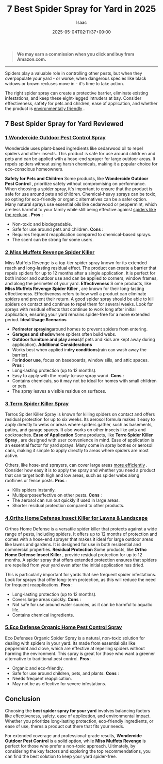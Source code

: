 ﻿---
author: Isaac
layout: post
title: 7 Best Spider Spray for Yard in 2025
date: '2025-05-04T02:11:37+00:00'
categories:
- Product Reviews
- Spiders
tags: []
slug: /best-spider-spray-for-yard/
lastmod: 2025-05-07T12:21:25+03:00
---
> **We may earn a commission when you click and buy from Amazon.com.**
>

---
Spiders play a valuable role in controlling other pests, but when they overpopulate your yard - or worse, when dangerous species like black widows or brown recluses move in - it's time to take action.

The right spider spray can create a protective barrier, eliminate existing infestations, and keep these eight-legged intruders at bay. Consider effectiveness, safety for pets and children, ease of application, and whether the product is
[environmentally friendly](https://pestpolicy.com/best-spider-traps/)
.
## 7 Best Spider Spray for Yard Reviewed
### [1.**Wondercide Outdoor Pest Control Spray**](https://www.amazon.com/dp/B074HZHPD9/?tag=p-policy-20)
Wondercide uses plant-based ingredients like cedarwood oil to repel spiders and other insects. This product is safe for use around childr
en and pets and can be applied with a hose-end sprayer for large outdoor areas. It repels spiders without using harsh chemicals, making it a popular choice for eco-conscious homeowners.

**Safety for Pets and Children**
Some products, like
**Wondercide Outdoor Pest Control**
, prioritize safety without compromising on performance. When choosing a spider spray, it's important to ensure that the product is safe for use around pets and children.
Chemical-heavy sprays can be toxic, so opting for eco-friendly or organic alternatives can be a safer option. Many natural sprays use essential oils like cedarwood or peppermint, which are less harmful to your family while still being effective against
[spiders like the recluse](https://pestpolicy.com/how-to-get-rid-of-brown-recluse-spiders/)
.
**Pros**
:
- Non-toxic and biodegradable.
- Safe for use around pets and children.
**Cons**
:
- Requires frequent reapplication compared to chemical-based sprays.
- The scent can be strong for some users.
### [2.**Miss Muffets Revenge Spider Killer**](https://www.amazon.com/dp/B00FGIJXK4/?tag=p-policy-20)
Miss Muffets Revenge is a top-tier spider spray known for its extended reach and long-lasting residual effect. The product can create a barrier that repels spiders for up to 12 months after a single application. It is perfect for both indoor and outdoor use and can be applied to corners, window frames, and along the perimeter of your yard.
**Effectiveness**
S
ome products, like
**Miss Muffets Revenge**
**Spider Killer**
, are known for their long-lasting effectiveness. Effectiveness refers to how well a product can eliminate
[spiders](https://pestpolicy.com/what-is-a-hobo-spider/)
and prevent their return.
A good spider spray should be able to kill spiders on contact and continue to repel them for several weeks. Look for sprays with residual effects that continue to work long after initial application, ensuring your yard remains spider-free for a more extended period.
**Ideal Usage Scenarios**
- **Perimeter spraying**around homes to prevent spiders from entering.
- **Garages and sheds**where spiders often build webs.
- **Outdoor furniture and play areas**(if pets and kids are kept away during application).
**Additional Considerations**
- Works best when applied in**dry conditions**(rain can wash away the barrier).
- For**indoor use**, focus on baseboards, window sills, and attic spaces.
**Pros**
:
- Long-lasting protection (up to 12 months).
- Easy to apply with the ready-to-use spray wand.
**Cons**
:
- Contains chemicals, so it may not be ideal for homes with small children or pets.
- The spray leaves a visible residue on surfaces.
### [3.**Terro Spider Killer Spray**](https://www.amazon.com/dp/B008CH3Y9C/?tag=p-policy-20)
Terros Spider Killer Spray is known for killing spiders on contact and offers residual protection for up to six weeks. Its aerosol formula makes it easy to apply directly to webs or areas where spiders gather, such as basements, patios, and garage spaces. It also works on other insects like ants and cockroaches.
**Ease of Application**
Some products, like
**Terro Spider Killer Spray**
, are designed with user convenience in mind. Ease of application is an essential factor for yard sprays. Many come in spray bottles or aerosol cans, making it simple to apply directly to areas where spiders are most active.

Others, like hose-end sprayers, can cover large areas
[more efficiently](https://pestpolicy.com/does-bleach-kill-spiders/)
. Consider how easy it is to apply the spray and whether you need a product that can target both high and low areas, such as spider webs along rooflines or fence posts.
**Pros**
:
- Kills spiders instantly.
- Multipurposeeffective on other pests.
**Cons**
:
- The aerosol can run out quickly if used in large areas.
- Shorter residual protection compared to other products.
### [4.**Ortho Home Defense Insect Killer for Lawns & Landscape**](https://www.amazon.com/dp/B01JIRKIRK/?tag=p-policy-20)
Orthos Home Defense is a versatile spider killer that protects against a wide range of pests, including spiders. It offers up to 12 months of protection and comes with a hose-end sprayer that makes it ideal for large outdoor areas like lawns and gardens. It is designed for use in both residential and commercial properties.
**Residual Protection**
Some products, like
**Ortho Home Defense Insect Killer**
, provide residual protection for up to 12 months. A spider spray that offers extended protection ensures that spiders are repelled from your yard even after the initial application has dried.

This is particularly important for yards that see frequent spider infestations. Look for sprays that offer long-term protection, as this will reduce the need for frequent reapplications.
**Pros**
:
- Long-lasting protection (up to 12 months).
- Covers large areas quickly.
**Cons**
:
- Not safe for use around water sources, as it can be harmful to aquatic life.
- Contains chemical ingredients.
### [5.**Eco Defense Organic Home Pest Control Spray**](https://www.amazon.com/dp/B00ZNHYEFM/?tag=p-policy-20)
Eco Defenses Organic Spider Spray is a natural, non-toxic solution for dealing with spiders in your yard. Its made from essential oils like peppermint and clove, which are effective at repelling spiders without harming the environment. This spray is great for those who want a greener alternative to traditional pest control.
**Pros**
:
- Organic and eco-friendly.
- Safe for use around children, pets, and plants.
**Cons**
:
- Needs frequent reapplication.
- May not be as effective for severe infestations.
## Conclusion
Choosing the
**best spider spray for your yard**
involves balancing factors like effectiveness, safety, ease of application, and environmental impact. Whether you prioritize long-lasting protection, eco-friendly ingredients, or ease of use, theres a product out there that fits your needs.

For extended coverage and professional-grade results,
**Wondercide Outdoor Pest Control**
is a solid option, while
**Miss Muffets Revenge**
is perfect for those who prefer a non-toxic approach. Ultimately, by considering the key factors and exploring the top recommendations, you can find the best solution to keep your yard spider-free.
